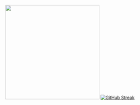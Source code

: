 <img src="https://github.com/Hernan404/Hernan404/assets/83614099/cf3c7d58-2a17-4ecd-b0ec-1bbed76112b0" width="300">  [![GitHub Streak](https://streak-stats.demolab.com?user=Hernan404&theme=gotham&exclude_days=Sun)](https://git.io/streak-stats)
